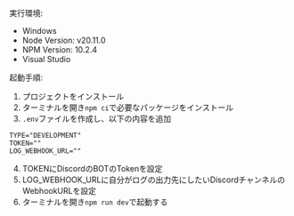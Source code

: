 実行環境:
- Windows
- Node Version: v20.11.0
- NPM Version: 10.2.4
- Visual Studio

起動手順:
1. プロジェクトをインストール
2. ターミナルを開き`npm ci`で必要なパッケージをインストール
3. `.env`ファイルを作成し、以下の内容を追加
```
TYPE="DEVELOPMENT"
TOKEN=""
LOG_WEBHOOK_URL=""
```
4. TOKENにDiscordのBOTのTokenを設定
5. LOG_WEBHOOK_URLに自分がログの出力先にしたいDiscordチャンネルのWebhookURLを設定
6. ターミナルを開き`npm run dev`で起動する
